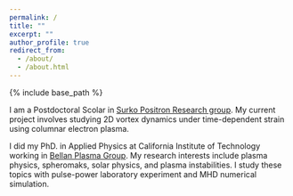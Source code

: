 ```yaml
---
permalink: /
title: ""
excerpt: ""
author_profile: true
redirect_from: 
  - /about/
  - /about.html
---
```


{% include base_path %}

I am a Postdoctoral Scolar in <a href="https://positrons.ucsd.edu/" target="_blank">Surko Positron Research group</a>. My current project involves studying 2D vortex dynamics under time-dependent strain using columnar electron plasma.

I did my PhD. in Applied Physics at California Institute of Technology working in <a href="http://www.bellanplasmagroup.caltech.edu/" target="_blank">Bellan Plasma Group</a>. My research interests include plasma physics, spheromaks, solar physics, and plasma instabilities. I study these topics with pulse-power laboratory experiment and MHD numerical simulation.

